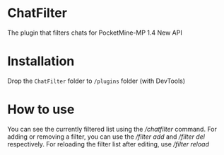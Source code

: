 ChatFilter
==========

The plugin that filters chats for PocketMine-MP 1.4 New API

# Installation
Drop the `ChatFilter` folder to `/plugins` folder (with DevTools)

# How to use

You can see the currently filtered list using the _/chatfilter_ command.
For adding or removing a filter, you can use the _/filter add <word>_ and _/filter del <word>_ respectively.
For reloading the filter list after editing, use _/filter reload_

